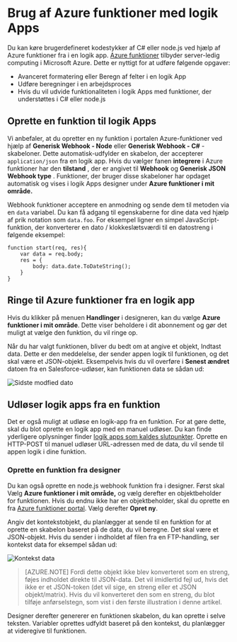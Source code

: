 <properties
   pageTitle="Brug af Azure funktioner med logik Apps | Microsoft Azure"
   description="Se, hvordan du bruger Azure funktioner med logik Apps"
   services="logic-apps,functions"
   documentationCenter=".net,nodejs,java"
   authors="jeffhollan"
   manager="dwrede"
   editor=""/>

<tags
   ms.service="logic-apps"
   ms.devlang="multiple"
   ms.topic="article"
   ms.tgt_pltfrm="na"
   ms.workload="integration"
   ms.date="10/18/2016"
   ms.author="jehollan"/>

# <a name="using-azure-functions-with-logic-apps"></a>Brug af Azure funktioner med logik Apps

Du kan køre brugerdefineret kodestykker af C# eller node.js ved hjælp af Azure funktioner fra i en logik app.  [Azure funktioner](../azure-functions/functions-overview.md) tilbyder server-ledig computing i Microsoft Azure. Dette er nyttigt for at udføre følgende opgaver:

* Avanceret formatering eller Beregn af felter i en logik App
* Udføre beregninger i en arbejdsproces
* Hvis du vil udvide funktionaliteten i logik Apps med funktioner, der understøttes i C# eller node.js

## <a name="create-a-function-for-logic-apps"></a>Oprette en funktion til logik Apps

Vi anbefaler, at du opretter en ny funktion i portalen Azure-funktioner ved hjælp af **Generisk Webhook - Node** eller **Generisk Webhook - C#** -skabeloner. Dette automatisk-udfylder en skabelon, der accepterer `application/json` fra en logik app.  Hvis du vælger fanen **integrere** i Azure funktioner har den **tilstand** , der er angivet til **Webhook** og **Generisk JSON** **Webhook type** .  Funktioner, der bruger disse skabeloner har opdaget automatisk og vises i logik Apps designer under **Azure funktioner i mit område.**

Webhook funktioner acceptere en anmodning og sende dem til metoden via en `data` variabel. Du kan få adgang til egenskaberne for dine data ved hjælp af prik notation som `data.foo`.  For eksempel ligner en simpel JavaScript-funktion, der konverterer en dato / klokkeslætsværdi til en datostreng i følgende eksempel:

```
function start(req, res){
    var data = req.body;
    res = {
        body: data.date.ToDateString();
    }
}
```

## <a name="call-azure-functions-from-a-logic-app"></a>Ringe til Azure funktioner fra en logik app

Hvis du klikker på menuen **Handlinger** i designeren, kan du vælge **Azure funktioner i mit område**.  Dette viser beholdere i dit abonnement og gør det muligt at vælge den funktion, du vil ringe op.  

Når du har valgt funktionen, bliver du bedt om at angive et objekt, Indtast data. Dette er den meddelelse, der sender appen logik til funktionen, og det skal være et JSON-objekt. Eksempelvis hvis du vil overføre i **Senest ændret** datoen fra en Salesforce-udløser, kan funktionen data se sådan ud:

![Sidste modfied dato][1]

## <a name="trigger-logic-apps-from-a-function"></a>Udløser logik apps fra en funktion

Det er også muligt at udløse en logik-app fra en funktion.  For at gøre dette, skal du blot oprette en logik app med en manuel udløser. Du kan finde yderligere oplysninger finder [logik apps som kaldes slutpunkter](app-service-logic-http-endpoint.md).  Oprette en HTTP-POST til manuel udløser URL-adressen med de data, du vil sende til appen logik i dine funktion.

### <a name="create-a-function-from-the-designer"></a>Oprette en funktion fra designer

Du kan også oprette en node.js webhook funktion fra i designer. Først skal Vælg **Azure funktioner i mit område,** og vælg derefter en objektbeholder for funktionen.  Hvis du endnu ikke har en objektbeholder, skal du oprette en fra [Azure funktioner portal](https://functions.azure.com/signin). Vælg derefter **Opret ny**.  

Angiv det kontekstobjekt, du planlægger at sende til en funktion for at oprette en skabelon baseret på de data, du vil beregne. Det skal være et JSON-objekt. Hvis du sender i indholdet af filen fra en FTP-handling, ser kontekst data for eksempel sådan ud:

![Kontekst data][2]

>[AZURE.NOTE] Fordi dette objekt ikke blev konverteret som en streng, føjes indholdet direkte til JSON-data. Det vil imidlertid fejl ud, hvis det ikke er et JSON-token (det vil sige, en streng eller et JSON objekt/matrix). Hvis du vil konverteret den som en streng, du blot tilføje anførselstegn, som vist i den første illustration i denne artikel.

Designer derefter genererer en funktionen skabelon, du kan oprette i selve teksten. Variabler oprettes udfyldt baseret på den kontekst, du planlægger at videregive til funktionen.




<!--Image references-->
[1]: ./media/app-service-logic-azure-functions/callFunction.png
[2]: ./media/app-service-logic-azure-functions/createFunction.png
